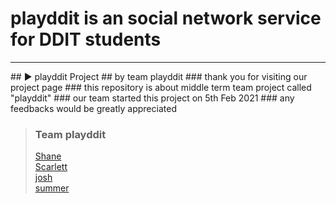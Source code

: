# playddit is an social network service for DDIT students
<hr>
## ▶️ playddit Project
## by team playddit
### thank you for visiting our project page
### this repository is about middle term team project called "playddit"
### our team started this project on 5th Feb 2021
### any feedbacks would be greatly appreciated

>### Team playddit
>[Shane](https://github.com/Shane-Park)   
>[Scarlett](https://github.com/Scarl-ett)   
>[josh](https://github.com/JeonghoonWon)   
>[summer](https://github.com/5UMMER)   
